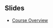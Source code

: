 ## Slides

* [Course Overview](course-overview.html)

<!-- 
* [Intro to Web Servers](#)
* [Intro to HTML](#)
* [Intro to Python](#) 
-->



<!-- ## Servers and Communication
* [CGI and HTTP](#)
* [Cookies and Sessions](#)
* [Email](#)
* [Object Oriented Python](#)



## Databases
* [Persisting Data](#)
* [MySQL](#)
* [MySQL and Python](#)
* [Database Security](#) -->